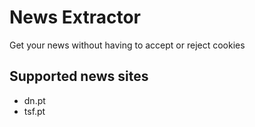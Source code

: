 # News Extractor
Get your news without having to accept or reject cookies

## Supported news sites
- dn.pt
- tsf.pt
